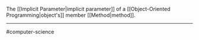 The [[Implicit Parameter|implicit parameter]] of a [[Object-Oriented Programming|object's]] member [[Method|method]]. 

---
#computer-science 